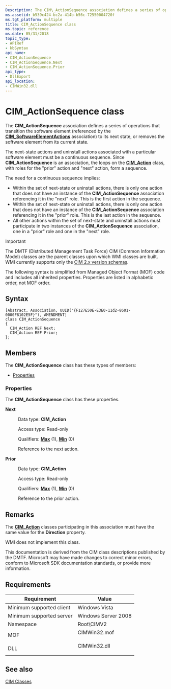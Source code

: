 ```yaml
---
Description: The CIM\_ActionSequence association defines a series of operations that transition the software element (referenced by the CIM\_SoftwareElementActions association) to its next state, or removes the software element from its current state.
ms.assetid: b539c424-bc2a-414b-b56c-72550004720f
ms.tgt_platform: multiple
title: CIM_ActionSequence class
ms.topic: reference
ms.date: 05/31/2018
topic_type: 
- APIRef
- kbSyntax
api_name: 
- CIM_ActionSequence
- CIM_ActionSequence.Next
- CIM_ActionSequence.Prior
api_type: 
- DllExport
api_location: 
- CIMWin32.dll
---
```


# CIM\_ActionSequence class

The **CIM\_ActionSequence** association defines a series of operations that transition the software element (referenced by the [**CIM\_SoftwareElementActions**](cim-softwareelementactions.md) association) to its next state, or removes the software element from its current state.

The next-state actions and uninstall actions associated with a particular software element must be a continuous sequence. Since **CIM\_ActionSequence** is an association, the loops on the [**CIM\_Action**](cim-action.md) class, with roles for the "prior" action and "next" action, form a sequence.

The need for a continuous sequence implies:

-   Within the set of next-state or uninstall actions, there is only one action that does not have an instance of the **CIM\_ActionSequence** association referencing it in the "next" role. This is the first action in the sequence.
-   Within the set of next-state or uninstall actions, there is only one action that does not have an instance of the **CIM\_ActionSequence** association referencing it in the "prior" role. This is the last action in the sequence.
-   All other actions within the set of next-state and uninstall actions must participate in two instances of the **CIM\_ActionSequence** association, one in a "prior" role and one in the "next" role.

> [!IMPORTANT]
> The DMTF (Distributed Management Task Force) CIM (Common Information Model) classes are the parent classes upon which WMI classes are built. WMI currently supports only the [CIM 2.x version schemas](https://dmtf.org/standards/cim/schemas).

 

The following syntax is simplified from Managed Object Format (MOF) code and includes all inherited properties. Properties are listed in alphabetic order, not MOF order.

## Syntax

``` syntax
[Abstract, Association, UUID("{F127E50E-E3E0-11d2-8601-0000F8102E5F}"), AMENDMENT]
class CIM_ActionSequence
{
  CIM_Action REF Next;
  CIM_Action REF Prior;
};
```

## Members

The **CIM\_ActionSequence** class has these types of members:

-   [Properties](#properties)

### Properties

The **CIM\_ActionSequence** class has these properties.

<dl> <dt>

**Next**
</dt> <dd> <dl> <dt>

Data type: **CIM\_Action**
</dt> <dt>

Access type: Read-only
</dt> <dt>

Qualifiers: [**Max**](/windows/desktop/WmiSdk/standard-qualifiers) (1), [**Min**](/windows/desktop/WmiSdk/standard-qualifiers) (0)
</dt> </dl>

Reference to the next action.

</dd> <dt>

**Prior**
</dt> <dd> <dl> <dt>

Data type: **CIM\_Action**
</dt> <dt>

Access type: Read-only
</dt> <dt>

Qualifiers: [**Max**](/windows/desktop/WmiSdk/standard-qualifiers) (1), [**Min**](/windows/desktop/WmiSdk/standard-qualifiers) (0)
</dt> </dl>

Reference to the prior action.

</dd> </dl>

## Remarks

The [**CIM\_Action**](cim-action.md) classes participating in this association must have the same value for the **Direction** property.

WMI does not implement this class.

This documentation is derived from the CIM class descriptions published by the DMTF. Microsoft may have made changes to correct minor errors, conform to Microsoft SDK documentation standards, or provide more information.

## Requirements



| Requirement | Value |
|-------------------------------------|-----------------------------------------------------------------------------------------|
| Minimum supported client<br/> | Windows Vista<br/>                                                                |
| Minimum supported server<br/> | Windows Server 2008<br/>                                                          |
| Namespace<br/>                | Root\\CIMV2<br/>                                                                  |
| MOF<br/>                      | <dl> <dt>CIMWin32.mof</dt> </dl> |
| DLL<br/>                      | <dl> <dt>CIMWin32.dll</dt> </dl> |



## See also

<dl> <dt>

[CIM Classes](/windows/desktop/WmiSdk/cimclas)
</dt> </dl>

 

